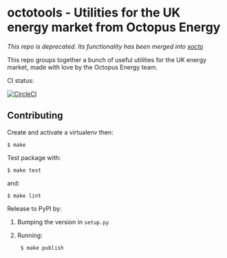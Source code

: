 # octotools - Utilities for the UK energy market from Octopus Energy

_This repo is deprecated. Its functionality has been merged into
[xocto](https://github.com/octoenergy/xocto)_

This repo groups together a bunch of useful utilities for the UK energy market, made with love by the Octopus Energy team.

CI status:

[![CircleCI](https://circleci.com/gh/octoenergy/octotools/tree/master.svg?style=svg)](https://circleci.com/gh/octoenergy/octotools/tree/master)


## Contributing

Create and activate a virtualenv then:

    $ make

Test package with:

    $ make test

and:

    $ make lint  

Release to PyPI by:

1. Bumping the version in `setup.py`

2. Running: 

        $ make publish
